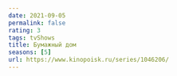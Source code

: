 ```yaml
---
date: 2021-09-05
permalink: false
rating: 3
tags: tvShows
title: Бумажный дом
seasons: [5]
url: https://www.kinopoisk.ru/series/1046206/
---
```

